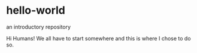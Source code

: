 # hello-world
an introductory repository

Hi Humans!
We all have to start somewhere and this is where I chose to do so.
